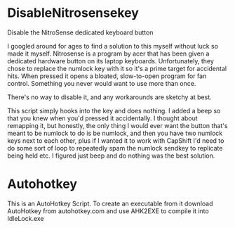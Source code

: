 # DisableNitrosensekey
Disable the NitroSense dedicated keyboard button

I googled around for ages to find a solution to this myself without luck so made it myself.
Nitrosense is a program by acer that has been given a dedicated hardware button on its laptop keyboards. Unfortunately, they chose to replace the numlock key with it so it's a prime target for accidental hits. When pressed it opens a bloated, slow-to-open program for fan control. Something you never would want to use more than once.

There's no way to disable it, and any workarounds are sketchy at best.

This script simply hooks into the key and does nothing. I added a beep so that you knew when you'd pressed it accidentally.
I thought about remapping it, but honestly, the only thing I would ever want the button that's meant to be numlock to do is be numlock, and then you have two numlock keys next to each other, plus if I wanted it to work with CapShift I'd need to do some sort of loop to repeatedly spam the numlock sendkey to replicate being held etc. I figured just beep and do nothing was the best solution.

# Autohotkey
This is an AutoHotkey Script. To create an executable from it download AutoHotkey from autohotkey.com and use AHK2EXE to compile it into IdleLock.exe
